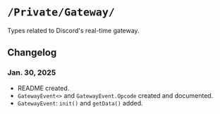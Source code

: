 #  `/Private/Gateway/`

Types related to Discord's real-time gateway.

## Changelog

### Jan. 30, 2025
- README created.
- `GatewayEvent<>` and `GatewayEvent.Opcode` created and documented.
- `GatewayEvent`: `init()` and `getData()` added.
